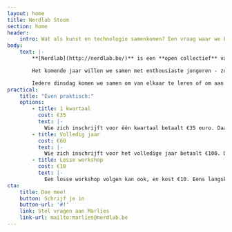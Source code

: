 ```yaml
---
layout: home
title: Nerdlab Stoom
section: home
header:
    intro: Wat als kunst en technologie samenkomen? Een vraag waar we bij Nerdlab vaak over nadenken, en waar we jou voor nodig hebben!
body:
    text: |-
        **[Nerdlab](http://nerdlab.be/)** is een **open collectief** van **makers**. We bouwen installaties en machines, organiseren evenementen en veroveren de wereld. Oh, en daarnaast hebben we ook een fablab in Gent waar iedereen welkom is.

        Het komende jaar willen we samen met enthousiaste jongeren - zoals jij! - kijken wat er ontstaat als kunst en technologie botsen. Welkom bij STOOM! Aan de hand van workshops kijken we hoe je met een beamer kan mappen, zoeken we de limieten van onze 3D-printers op en gaan we aan de slag met licht. Jep, dat las je goed.

        Iedere dinsdag komen we samen om van elkaar te leren of om aan onze projecten te werken. Het resultaat ervan tonen we op vier evenementen, waaronder **‘[Bring Your Own Beamer](http://byobgent.nerdlab.be/)’** waar vorig jaar meer dan duizend bezoekers langs kwamen. Je kiest zelf of je een traject van een kwartaal of een volledig jaar volgt (Eén workshop meemaken kan ook, maar het is uiteraard fijner om aan een groter project te werken)!
practical:
    title: "Even praktisch:"
    options:
        - title: 1 kwartaal
          cost: €35
          text: |-
            Wie zich inschrijft voor één kwartaal betaalt €35 euro. Daarin zit een waarborg van €25 die we terugbetalen als je effectief iets toont op een evenement. De overige €10 krijg je korting als je mee zou gaan naar BYOB Utrecht.
        - title: Volledig jaar
          cost: €60
          text: |-
            Wie zich inschrijft voor het volledige jaar betaalt €100. Daarin zit een waarborg van €60 die je terugkrijgt als je op ‘Bring Your Own Beamer’ staat. Je ticket om mee te gaan naar BYOB krijg je gratis.
        - title: Losse workshop
          cost: €10
          text: |-
            Een losse workshop volgen kan ook, en kost €10. Eens langskomen op een werkmoment kan altijd en is gratis.
cta:
    title: Doe mee!
    button: Schrijf je in
    button-url: '#!'
    link: Stel vragen aan Marlies
    link-url: mailto:marlies@nerdlab.be
---
```

